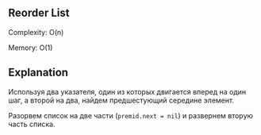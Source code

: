 ## Reorder List

Complexity: O(n)

Memory: O(1)


## Explanation
Используя два указателя, один из которых двигается вперед на один шаг, а второй на два, найдем предшестующий середине элемент.

Разорвем список на две части (`premid.next = nil`) и развернем вторую часть списка.
